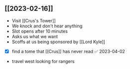 ## [[2023-02-16]]
- Visit [[Crus's Tower]]
- We knock and don't hear anything
- Slot opens after 10 minutes
- Asks us what we want
- Scoffs at us being sponsored by [[Lord Kyle]]
- [x] find a tome that [[Crus]] has never read ✅ 2023-04-02
- travel west looking for rangers
